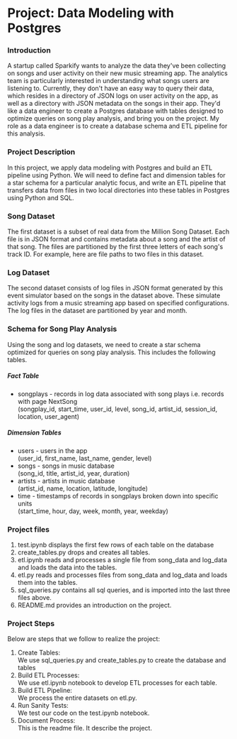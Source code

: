 <h1>Project: Data Modeling with Postgres</h1>

<h3>Introduction</h3>
A startup called Sparkify wants to analyze the data they've been collecting on songs and user activity on their new music streaming app. The analytics team is particularly interested in understanding what songs users are listening to. Currently, they don't have an easy way to query their data, which resides in a directory of JSON logs on user activity on the app, as well as a directory with JSON metadata on the songs in their app.
They'd like a data engineer to create a Postgres database with tables designed to optimize queries on song play analysis, and bring you on the project. My role as a data engineer is to create a database schema and ETL pipeline for this analysis. 

<h3>Project Description</h3>
In this project, we apply data modeling with Postgres and build an ETL pipeline using Python. We will need to define fact and dimension tables for a star schema for a particular analytic focus, and write an ETL pipeline that transfers data from files in two local directories into these tables in Postgres using Python and SQL.

<h3>Song Dataset</h3>
The first dataset is a subset of real data from the Million Song Dataset. Each file is in JSON format and contains metadata about a song and the artist of that song. The files are partitioned by the first three letters of each song's track ID. For example, here are file paths to two files in this dataset.

<h3>Log Dataset</h3>
The second dataset consists of log files in JSON format generated by this event simulator based on the songs in the dataset above. These simulate activity logs from a music streaming app based on specified configurations.
The log files in the dataset are partitioned by year and month. 


<h3>Schema for Song Play Analysis</h3>
Using the song and log datasets, we need to create a star schema optimized for queries on song play analysis. This includes the following tables.
<h5>Fact Table</h5>
<ul>
  <li>songplays - records in log data associated with song plays i.e. records with page NextSong <br>
    (songplay_id, start_time, user_id, level, song_id, artist_id, session_id, location, user_agent)
    </li>
</ul>
 
<h5>Dimension Tables</h5>

<ul>
  <li>users - users in the app<br>
    (user_id, first_name, last_name, gender, level)
    </li>
  <li>songs - songs in music database <br>
    (song_id, title, artist_id, year, duration)
    </li>
  <li>artists - artists in music database <br>
    (artist_id, name, location, latitude, longitude)
    </li>
  <li>time - timestamps of records in songplays broken down into specific units <br>
    (start_time, hour, day, week, month, year, weekday)
    </li>
</ul> 


<h3>Project files</h3>
<ol>
  <li>test.ipynb displays the first few rows of each table on the database</li>
  <li>create_tables.py drops and creates all tables.</li>
  <li>etl.ipynb reads and processes a single file from song_data and log_data and loads the data into the tables.</li>
  <li>etl.py reads and processes files from song_data and log_data and loads them into the tables.</li>
  <li>sql_queries.py contains all sql queries, and is imported into the last three files above.</li>
    <li>README.md provides an introduction on the project.</li>
</ol> 

<h3>Project Steps</h3>
Below are steps that we follow to realize the project:
<ol>
  <li>Create Tables: <br>
    We use sql_queries.py and create_tables.py to create the database and tables</li>
  <li>Build ETL Processes: <br>
    We use etl.ipynb notebook to develop ETL processes for each table.</li>
  <li>Build ETL Pipeline: <br>
    We process the entire datasets on etl.py. 
    </li>
  <li>Run Sanity Tests: <br>
    We test our code on the test.ipynb notebook. 
    </li>
  <li>Document Process: <br>
    This is the readme file. It describe the project.
    </li>
</ol> 

